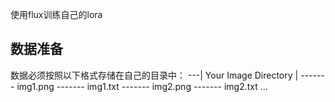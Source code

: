 使用flux训练自己的lora
## 数据准备
数据必须按照以下格式存储在自己的目录中：
---|
  Your Image Directory
   |
------- img1.png
------- img1.txt
------- img2.png
------- img2.txt
...
